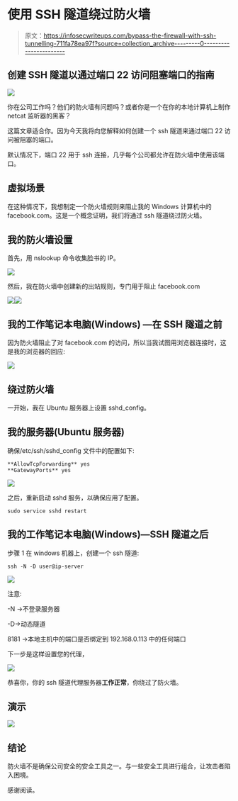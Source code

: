 # 使用 SSH 隧道绕过防火墙

> 原文：<https://infosecwriteups.com/bypass-the-firewall-with-ssh-tunnelling-711fa78ea97f?source=collection_archive---------0----------------------->

## 创建 SSH 隧道以通过端口 22 访问阻塞端口的指南

![](img/7007e9bf6bfd0533dc0a0d6b37b1b622.png)

你在公司工作吗？他们的防火墙有问题吗？或者你是一个在你的本地计算机上制作 netcat 监听器的黑客？

这篇文章适合你。因为今天我将向您解释如何创建一个 ssh 隧道来通过端口 22 访问被阻塞的端口。

默认情况下，端口 22 用于 ssh 连接，几乎每个公司都允许在防火墙中使用该端口。

## 虚拟场景

在这种情况下，我想制定一个防火墙规则来阻止我的 Windows 计算机中的 facebook.com。这是一个概念证明，我们将通过 ssh 隧道绕过防火墙。

## 我的防火墙设置

首先，用 nslookup 命令收集脸书的 IP。

![](img/0cb47ffe4e8a12786f435840e4a38899.png)

然后，我在防火墙中创建新的出站规则，专门用于阻止 facebook.com

![](img/a44eec31608d835685d86c5f15911c04.png)![](img/33d1fff9cb6026480de3b151d77bae5c.png)

## 我的工作笔记本电脑(Windows) —在 SSH 隧道之前

因为防火墙阻止了对 facebook.com 的访问，所以当我试图用浏览器连接时，这是我的浏览器的回应:

![](img/49ea37c353bbe44e6f5787a84dd5e19e.png)

## 绕过防火墙

一开始，我在 Ubuntu 服务器上设置 sshd_config。

## 我的服务器(Ubuntu 服务器)

确保/etc/ssh/sshd_config 文件中的配置如下:

```
**AllowTcpForwarding** yes
**GatewayPorts** yes
```

![](img/b1b038d76b77cb48c142d636a0984172.png)

之后，重新启动 sshd 服务，以确保应用了配置。

```
sudo service sshd restart
```

## 我的工作笔记本电脑(Windows)—SSH 隧道之后

步骤 1 在 windows 机器上，创建一个 ssh 隧道:

```
ssh -N -D user@ip-server
```

![](img/df2b669edff7e328a8f74ac73741a985.png)

注意:

-N →不登录服务器

-D→动态隧道

8181 →本地主机中的端口是否绑定到 192.168.0.113 中的任何端口

下一步是这样设置您的代理，

![](img/3c82ebfc3ec544d1c226b4eee1972435.png)

恭喜你，你的 ssh 隧道代理服务器**工作正常**，你绕过了防火墙。

## 演示

![](img/580bf8d6bc80c22a6908399be2f59593.png)

## 结论

防火墙不是确保公司安全的安全工具之一。与一些安全工具进行组合，让攻击者陷入困境。

感谢阅读。